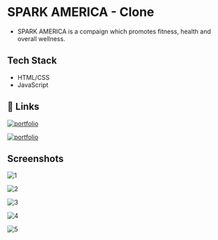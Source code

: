 


# SPARK AMERICA - Clone

* SPARK AMERICA is a compaign which promotes fitness, health and overall wellness.




## Tech Stack

* HTML/CSS 
* JavaScript
## 🔗 Links


[![portfolio](https://img.shields.io/badge/Deepak_Sharma-000?style=for-the-badge&logo=ko-fi&logoColor=gold)](https://deepaksharma-39.github.io/)

[![portfolio](https://img.shields.io/badge/Rishabh-Srivatava-000?style=for-the-badge&logo=ko-fi&logoColor=gold)]([https://deepaksharma-39.github.io/](https://rish2408.github.io/))




## Screenshots

![1](https://user-images.githubusercontent.com/36689521/192768810-12440c43-bb9d-4f02-abe8-177261dda8fb.png)

![2](https://user-images.githubusercontent.com/36689521/192768858-e76603c5-1dfb-41d7-8284-31dafd1e6deb.png)

![3](https://user-images.githubusercontent.com/36689521/192768881-87f5e894-07bc-452a-961e-2a710691770a.png)

![4](https://user-images.githubusercontent.com/36689521/192768909-a678262c-67b6-43a3-82b1-4e2c0e1ca2d3.png)

![5](https://user-images.githubusercontent.com/36689521/192768953-6ad38927-5c84-4df4-972d-8ddcf249baf8.png)



